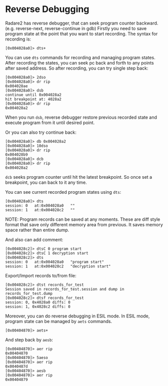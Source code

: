 # Reverse Debugging

Radare2 has reverse debugger, that can seek program counter backward.
(e.g. reverse-next, reverse-continue in gdb)
Firstly you need to save program state at the point that you want to start recording.
The syntax for recording is:

    [0x004028a0]> dts+

You can use `dts` commands for recording and managing program states.
After recording the states, you can seek pc back and forth to any points after saved address.
So after recording, you can try single step back:

    [0x004028a0]> 2dso
    [0x004028a0]> dr rip
    0x004028ae
    [0x004028a0]> dsb
    continue until 0x004028a2
    hit breakpoint at: 4028a2
    [0x004028a0]> dr rip
    0x004028a2

When you run `dsb`, reverse debugger restore previous recorded state and execute program from it
until desired point.

Or you can also try continue back:

    [0x004028a0]> db 0x004028a2
    [0x004028a0]> 10dso
    [0x004028a0]> dr rip
    0x004028b9
    [0x004028a0]> dcb
    [0x004028a0]> dr rip
    0x004028a2

`dcb` seeks program counter until hit the latest breakpoint.
So once set a breakpoint, you can back to it any time.

You can see current recorded program states using `dts`:

    [0x004028a0]> dts
    session: 0   at:0x004028a0   ""
    session: 1   at:0x004028c2   ""

NOTE: Program records can be saved at any moments. These are diff style format
that save only different memory area from previous. It saves memory space rather
than entire dump.

And also can add comment:

    [0x004028c2]> dtsC 0 program start
    [0x004028c2]> dtsC 1 decryption start
    [0x004028c2]> dts
    session: 0   at:0x004028a0   "program start"
    session: 1   at:0x004028c2   "decryption start"

Export/Import records to/from file:

    [0x004028c2]> dtst records_for_test
    Session saved in records_for_test.session and dump in records_for_test.dump
    [0x004028c2]> dtsf records_for_test
    session: 0, 0x4028a0 diffs: 0
    session: 1, 0x4028c2 diffs: 0

Moreover, you can do reverse debugging in ESIL mode.
In ESIL mode, program state can be managed by `aets` commands.

    [0x00404870]> aets+

And step back by `aesb`:

    [0x00404870]> aer rip
    0x00404870
    [0x00404870]> 5aeso
    [0x00404870]> aer rip
    0x0040487d
    [0x00404870]> aesb
    [0x00404870]> aer rip
    0x00404879
    
